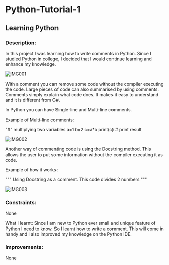 # Python-Tutorial-1

## Learning Python ##

### Description: ### 

In this project I was learning how to write comments in Python. Since I studied Python in college, I decided that I would continue learning and enhance my knowledge.

![IMG001](https://user-images.githubusercontent.com/45819118/71121604-abf68800-21d6-11ea-8f19-d8dbb052546b.PNG)


With a comment you can remove some code without the compiler executing the code. Large pieces of code can also summarised by using comments. Comments simply explain what code does. It makes it easy to understand and it is different from C#.

In Python you can have Single-line and Multi-line comments. 

Example of Multi-line comments:

"#" multiplying two variables
a=1
b=2
c=a*b
print(c) # print result

![IMG002](https://user-images.githubusercontent.com/45819118/71122123-c4b36d80-21d7-11ea-9d1f-571b5f4b5458.PNG)

Another way of commenting code is using the Docstring method. This allows the user to put some information without the compiler executing it as code.

Example of how it works:

"""
Using Docstring as a comment.
This code divides 2 numbers
"""

![IMG003](https://user-images.githubusercontent.com/45819118/71123446-984d2080-21da-11ea-9b9c-d2905c67383f.PNG)


### Constraints: ### 

None

What I learnt: Since I am new to Python ever small and unique feature of Python I need to know. So I learnt how to write a comment. This will come in handy and I also improved my knowledge on the Python IDE.

### Improvements: ###

None
